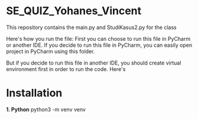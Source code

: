 # SE_QUIZ_Yohanes_Vincent

This repository contains the main.py and StudiKasus2.py for the class

Here's how you run the file:
First you can choose to run this file in PyCharm or another IDE.
If you decide to run this file in PyCharm, you can easily open project in PyCharm using this folder.

But if you decide to run this file in another IDE, you should create virtual environment first in order to run the code.
Here's

# Installation

**1. Python**
python3 -m venv venv
